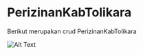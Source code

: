 # PerizinanKabTolikara
Berikut merupakan crud PerizinanKabTolikara

![Alt Text](path/to/image.png)





